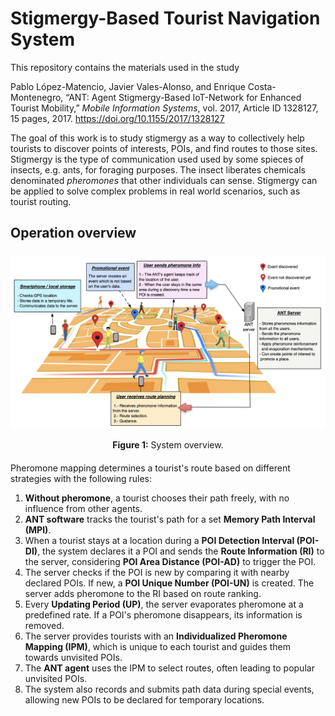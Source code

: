 # Stigmergy-Based Tourist Navigation System
This repository contains the materials used in the study 

Pablo López-Matencio, Javier Vales-Alonso, and Enrique Costa-Montenegro, “ANT: Agent Stigmergy-Based IoT-Network for Enhanced Tourist Mobility,” *Mobile Information Systems*, vol. 2017, Article ID 1328127, 15 pages, 2017. https://doi.org/10.1155/2017/1328127

The goal of this work is to study stigmergy as a way to collectively help tourists to discover points of interests, POIs, and find routes to those sites.
Stigmergy is the type of communication used used by some spieces of insects, e.g. ants, for foraging purposes. The insect liberates chemicals denominated *pheromones* that other individuals can sense. Stigmergy can be applied  to solve complex problems in real world scenarios, such as tourist routing.


## Operation overview

<!-- <br><br> -->
<div align="center" style="margin-top: 0.7cm; margin-bottom: 20px;">
  <img src="figs/PLMado.png" width="750">
  <p><b>Figure 1:</b> System overview.</p>
</div>
<!-- <br><br> -->

Pheromone mapping determines a tourist's route based on different strategies with the following rules:

1. **Without pheromone**, a tourist chooses their path freely, with no influence from other agents.
2. **ANT software** tracks the tourist's path for a set **Memory Path Interval (MPI)**.
3. When a tourist stays at a location during a **POI Detection Interval (POI-DI)**, the system declares it a POI and sends the **Route Information (RI)** to the server, considering **POI Area Distance (POI-AD)** to trigger the POI.
4. The server checks if the POI is new by comparing it with nearby declared POIs. If new, a **POI Unique Number (POI-UN)** is created. The server adds pheromone to the RI based on route ranking.
5. Every **Updating Period (UP)**, the server evaporates pheromone at a predefined rate. If a POI's pheromone disappears, its information is removed.
6. The server provides tourists with an **Individualized Pheromone Mapping (IPM)**, which is unique to each tourist and guides them towards unvisited POIs.
7. The **ANT agent** uses the IPM to select routes, often leading to popular unvisited POIs.
8. The system also records and submits path data during special events, allowing new POIs to be declared for temporary locations.
